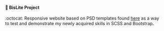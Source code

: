 ####  :musical_keyboard:  BisLite Project

:octocat: Responsive website based on PSD templates found [here](https://github.com/dindigital/teste-frontend-2015) as a way to test and demonstrate my newly acquired skills in SCSS and Bootstrap.
